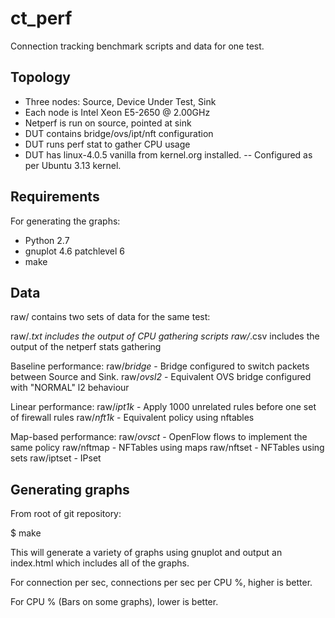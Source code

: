 # ct_perf
Connection tracking benchmark scripts and data for one test.

## Topology

- Three nodes: Source, Device Under Test, Sink
- Each node is Intel Xeon E5-2650 @ 2.00GHz
- Netperf is run on source, pointed at sink
- DUT contains bridge/ovs/ipt/nft configuration
- DUT runs perf stat to gather CPU usage
- DUT has linux-4.0.5 vanilla from kernel.org installed.
-- Configured as per Ubuntu 3.13 kernel.

## Requirements

For generating the graphs:

* Python 2.7
* gnuplot 4.6 patchlevel 6
* make

## Data

raw/ contains two sets of data for the same test:

raw/*.txt includes the output of CPU gathering scripts
raw/*.csv includes the output of the netperf stats gathering

Baseline performance:
raw/*bridge* - Bridge configured to switch packets between Source and Sink.
raw/*ovsl2* - Equivalent OVS bridge configured with "NORMAL" l2 behaviour

Linear performance:
raw/*ipt1k* - Apply 1000 unrelated rules before one set of firewall rules
raw/*nft1k* - Equivalent policy using nftables

Map-based performance:
raw/*ovsct* - OpenFlow flows to implement the same policy
raw/nftmap - NFTables using maps
raw/nftset - NFTables using sets
raw/iptset - IPset

## Generating graphs

From root of git repository:

$ make

This will generate a variety of graphs using gnuplot and output an index.html
which includes all of the graphs.

For connection per sec, connections per sec per CPU %, higher is better.

For CPU % (Bars on some graphs), lower is better.
